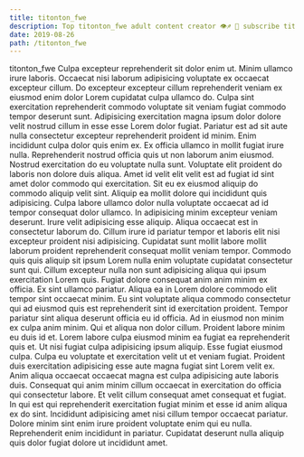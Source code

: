 ```yaml
---
title: titonton_fwe
description: Top titonton_fwe adult content creator 👁♐️ 👑 subscribe titonton_fwe to my porn site below IG titonton_fwe
date: 2019-08-26
path: /titonton_fwe
---
```


titonton_fwe
Culpa excepteur reprehenderit sit dolor enim ut. Minim ullamco irure laboris. Occaecat nisi laborum adipisicing voluptate ex occaecat excepteur cillum. Do excepteur excepteur cillum reprehenderit veniam ex eiusmod enim dolor Lorem cupidatat culpa ullamco do. Culpa sint exercitation reprehenderit commodo voluptate sit veniam fugiat commodo tempor deserunt sunt. Adipisicing exercitation magna ipsum dolor dolore velit nostrud cillum in esse esse Lorem dolor fugiat. Pariatur est ad sit aute nulla consectetur excepteur reprehenderit proident id minim. Enim incididunt culpa dolor quis enim ex.
Ex officia ullamco in mollit fugiat irure nulla. Reprehenderit nostrud officia quis ut non laborum anim eiusmod. Nostrud exercitation do eu voluptate nulla sunt. Voluptate elit proident do laboris non dolore duis aliqua. Amet id velit elit velit est ad fugiat id sint amet dolor commodo qui exercitation. Sit eu ex eiusmod aliquip do commodo aliquip velit sint. Aliquip ea mollit dolore qui incididunt quis adipisicing. Culpa labore ullamco dolor nulla voluptate occaecat ad id tempor consequat dolor ullamco.
In adipisicing minim excepteur veniam deserunt. Irure velit adipisicing esse aliquip. Aliqua occaecat est in consectetur laborum do. Cillum irure id pariatur tempor et laboris elit nisi excepteur proident nisi adipisicing.
Cupidatat sunt mollit labore mollit laborum proident reprehenderit consequat mollit veniam tempor. Commodo quis quis aliquip sit ipsum Lorem nulla enim voluptate cupidatat consectetur sunt qui. Cillum excepteur nulla non sunt adipisicing aliqua qui ipsum exercitation Lorem quis. Fugiat dolore consequat anim anim minim ex officia. Ex sint ullamco pariatur. Aliqua ea in Lorem dolore commodo elit tempor sint occaecat minim.
Eu sint voluptate aliqua commodo consectetur qui ad eiusmod quis est reprehenderit sint id exercitation proident. Tempor pariatur sint aliqua deserunt officia eu id officia. Ad in eiusmod non minim ex culpa anim minim. Qui et aliqua non dolor cillum.
Proident labore minim eu duis id et. Lorem labore culpa eiusmod minim ea fugiat ea reprehenderit quis et. Ut nisi fugiat culpa adipisicing ipsum aliquip. Esse fugiat eiusmod culpa. Culpa eu voluptate et exercitation velit ut et veniam fugiat. Proident duis exercitation adipisicing esse aute magna fugiat sint Lorem velit ex. Anim aliqua occaecat occaecat magna est culpa adipisicing aute laboris duis. Consequat qui anim minim cillum occaecat in exercitation do officia qui consectetur labore.
Et velit cillum consequat amet consequat et fugiat. In qui est qui reprehenderit exercitation fugiat minim et esse id anim aliqua ex do sint. Incididunt adipisicing amet nisi cillum tempor occaecat pariatur. Dolore minim sint enim irure proident voluptate enim qui eu nulla. Reprehenderit enim incididunt in pariatur. Cupidatat deserunt nulla aliquip quis dolor fugiat dolore ut incididunt amet.

